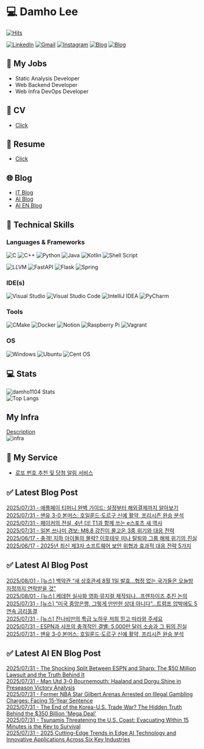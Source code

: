
# 💻 Damho Lee

[![Hits](https://hits.seeyoufarm.com/api/count/incr/badge.svg?url=https%3A%2F%2Fgithub.com%2Fdamho1104&count_bg=%233D9CC8&title_bg=%23555555&icon=&icon_color=%23E7E7E7&title=hits&edge_flat=false)](https://hits.seeyoufarm.com)  

[![LinkedIn](https://img.shields.io/badge/Linkedin-%230077B5.svg?style=flat&logo=linkedin&logoColor=white)](https://www.linkedin.com/in/damho1104/)
[![Gmail](https://img.shields.io/badge/Gmail-D14836?style=flat&logo=gmail&logoColor=white)](mailto:damho1104@gmail.com)
[![Instagram](https://img.shields.io/badge/Instargram-%23E4405F.svg?style=flat&logo=Instagram&logoColor=white)](https://www.instagram.com/damho1104/)
[![Blog](https://img.shields.io/badge/Blog-%23000000.svg?style=flat&logo=Tistory&logoColor=white)](https://dmomo.co.kr/)
[![Blog](https://img.shields.io/badge/Blog-%23000000.svg?style=flat&logo=WordPress&logoColor=white)](https://blog.ai.dmomo.co.kr/)

## 📃 My Jobs
- Static Analysis Developer
- Web Backend Developer
- Web Infra DevOps Developer

## 📰 CV
- [Click](https://resume.dmomo.net/damho.lee/resume)  

## 📘 Resume
- [Click](https://damho1104.notion.site/8af3191b9815406d95708d9a0cea5a9e)  

## 🌐 Blog
- [IT Blog](https://dmomo.co.kr/)
- [AI Blog](https://blog.ai.dmomo.co.kr/)
- [AI EN Blog](https://ai.trend.dmomo.co.kr/)

## 💪 Technical Skills
### Languages & Frameworks
![C](https://img.shields.io/badge/c-%2300599C.svg?style=flat&logo=c&logoColor=white)
![C++](https://img.shields.io/badge/c++-%2300599C.svg?style=flat&logo=c%2B%2B&logoColor=white)
![Python](https://img.shields.io/badge/Python-3776AB.svg?&style=flat&logo=Python&logoColor=white)
![Java](https://img.shields.io/badge/java-%23ED8B00.svg?style=flat&logo=openjdk&logoColor=white)
![Kotlin](https://img.shields.io/badge/Kotlin-%237F52FF.svg?style=flat&logo=Kotlin&logoColor=white)
![Shell Script](https://img.shields.io/badge/Shell_script-%23121011.svg?style=flat&logo=gnu-bash&logoColor=white)  
  
![LLVM](https://img.shields.io/badge/LLVM/Clang-000B1D.svg?&style=flat&logo=LLVM&logoColor=white)
![FastAPI](https://img.shields.io/badge/FastAPI-005571?style=flat&logo=fastapi)
![Flask](https://img.shields.io/badge/Flask-%23000.svg?style=flat&logo=flask&logoColor=white)
![Spring](https://img.shields.io/badge/Springboot-%236DB33F.svg?style=flat&logo=spring&logoColor=white)
  
  
### IDE(s)
![Visual Studio](https://img.shields.io/badge/Visual%20Studio-5C2D91.svg?style=flat&logo=visual-studio&logoColor=white) 
![Visual Studio Code](https://img.shields.io/badge/Visual%20Studio%20Code-0078d7.svg?style=flat&logo=visual-studio-code&logoColor=white)
![IntelliJ IDEA](https://img.shields.io/badge/IntelliJIDEA-000000.svg?style=flat&logo=intellij-idea&logoColor=white) 
![PyCharm](https://img.shields.io/badge/PyCharm-143?style=flat&logo=pycharm&logoColor=black&color=black&labelColor=green) 


### Tools
![CMake](https://img.shields.io/badge/CMake-%23008FBA.svg?style=flat&logo=cmake&logoColor=white)
![Docker](https://img.shields.io/badge/docker-%230db7ed.svg?style=flat&logo=docker&logoColor=white)
![Notion](https://img.shields.io/badge/Notion-%23000000.svg?style=flat&logo=notion&logoColor=white)
![Raspberry Pi](https://img.shields.io/badge/-RaspberryPi-C51A4A?style=flat&logo=Raspberry-Pi)
![Vagrant](https://img.shields.io/badge/Vagrant-%231563FF.svg?style=flat&logo=vagrant&logoColor=white)


### OS
![Windows](https://img.shields.io/badge/Windows-0078D6?style=flat&logo=windows&logoColor=white)
![Ubuntu](https://img.shields.io/badge/Ubuntu-E95420?style=flat&logo=ubuntu&logoColor=white)
![Cent OS](https://img.shields.io/badge/Cent%20OS-002260?style=flat&logo=centos&logoColor=F0F0F0)


## :computer: Stats
![damho1104 Stats](https://github-readme-stats.vercel.app/api?username=damho1104&hide=issues&show_icons=true&show=prs_merged,prs_merged_percentage&theme=chartreuse-dark)  
![Top Langs](https://github-readme-stats.vercel.app/api/top-langs/?username=damho1104&layout=compact&theme=chartreuse-dark)


## My Infra
[Description](https://dmomo.co.kr/444)  
![infra](https://nextcloud.dmomo.net/apps/files_sharing/publicpreview/EtWDB9RaEXyf4FT?file=/&fileId=142416&x=6016&y=3384&a=true&etag=eee0bc0c4308201c786211582fdbc678)  





## 📣 My Service
- [로또 번호 추천 및 당첨 알림 서비스](https://lotto.dmomo.co.kr/)  


## ✅ Latest Blog Post

[2025/07/31 - 애플페이 티머니 완벽 가이드: 설정부터 해외결제까지 알아보기](https://dmomo.co.kr/610) <br/>
[2025/07/31 - 맨유 3-0 본머스: 호일룬드&middot;도르구 신예 활약, 프리시즌 완승 분석](https://dmomo.co.kr/609) <br/>
[2025/07/31 - 페이커의 전설, 4년 더! T1과 함께 쓰는 e스포츠 새 역사](https://dmomo.co.kr/608) <br/>
[2025/07/31 - 일본 쓰나미 경보: M8.8 강진이 몰고온 3중 위기와 대응 전략](https://dmomo.co.kr/607) <br/>
[2025/06/17 - 충격! 지하 아이돌의 몰락? 이호테우 미나 탈퇴와 그룹 해체 위기의 진실](https://dmomo.co.kr/606) <br/>
[2025/06/17 - 2025년 최신 제3자 소프트웨어 보안 위협과 효과적 대응 전략 5가지](https://dmomo.co.kr/605) <br/>

## ✅ Latest AI Blog Post
[2025/08/01 - [뉴스] 백악관 “새 상호관세 8월 1일 발효…협정 없는 국가들은 오늘밤 자정까지 연락받을 것”](https://blog.ai.dmomo.co.kr/news/7083) <br/>
[2025/08/01 - [뉴스] 케데헌 실사화 영화·뮤지컬 제작되나…프렌차이즈 추진 논의](https://blog.ai.dmomo.co.kr/news/7080) <br/>
[2025/07/31 - [뉴스] “미국 중앙은행, 그렇게 만만한 상대 아니다”…트럼프 압박에도 5연속 금리동결](https://blog.ai.dmomo.co.kr/news/7077) <br/>
[2025/07/31 - [뉴스] 잔나비만의 특급 노하우 저희 믿고 따라와 주세요](https://blog.ai.dmomo.co.kr/news/7074) <br/>
[2025/07/31 - ESPN과 샤프의 충격적인 결별: 5,000만 달러 소송과 그 뒤의 진실](https://blog.ai.dmomo.co.kr/trend/7071) <br/>
[2025/07/31 - 맨유 3-0 본머스: 호일룬드·도르구 신예 활약, 프리시즌 완승 분석](https://blog.ai.dmomo.co.kr/trend/7069) <br/>

## ✅ Latest AI EN Blog Post
[2025/07/31 - The Shocking Split Between ESPN and Sharp: The $50 Million Lawsuit and the Truth Behind It](https://ai.trend.dmomo.co.kr/2025/07/the-shocking-split-between-espn-and.html) <br/>
[2025/07/31 - Man Utd 3-0 Bournemouth: Haaland and Dorgu Shine in Preseason Victory Analysis](https://ai.trend.dmomo.co.kr/2025/07/man-utd-3-0-bournemouth-haaland-and.html) <br/>
[2025/07/31 - Former NBA Star Gilbert Arenas Arrested on Illegal Gambling Charges: Facing 15-Year Sentence](https://ai.trend.dmomo.co.kr/2025/07/former-nba-star-gilbert-arenas-arrested.html) <br/>
[2025/07/31 - The End of the Korea-U.S. Trade War? The Hidden Truth Behind the $350 Billion 'Mega Deal'](https://ai.trend.dmomo.co.kr/2025/07/the-end-of-korea-us-trade-war-hidden.html) <br/>
[2025/07/31 - Tsunamis Threatening the U.S. Coast: Evacuating Within 15 Minutes is the Key to Survival](https://ai.trend.dmomo.co.kr/2025/07/tsunamis-threatening-us-coast.html) <br/>
[2025/07/31 - 2025 Cutting-Edge Trends in Edge AI Technology and Innovative Applications Across Six Key Industries](https://ai.trend.dmomo.co.kr/2025/07/2025-cutting-edge-trends-in-edge-ai.html) <br/>
